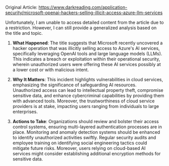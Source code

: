 Original Article: https://www.darkreading.com/application-security/microsoft-openai-hackers-selling-illicit-access-azure-llm-services

Unfortunately, I am unable to access detailed content from the article due to a restriction. However, I can still provide a generalized analysis based on the title and topic.

1) **What Happened**: The title suggests that Microsoft recently uncovered a hacker operation that was illicitly selling access to Azure's AI services, specifically leveraging OpenAI tools and large language models (LLMs). This indicates a breach or exploitation within their operational security, wherein unauthorized users were offering these AI services possibly at a lower cost or with malicious intent.

2) **Why It Matters**: This incident highlights vulnerabilities in cloud services, emphasizing the significance of safeguarding AI resources. Unauthorized access can lead to intellectual property theft, compromise sensitive data, and enhance cybercriminal capabilities by providing them with advanced tools. Moreover, the trustworthiness of cloud service providers is at stake, impacting users ranging from individuals to large enterprises.

3) **Actions to Take**: Organizations should review and bolster their access control systems, ensuring multi-layered authentication processes are in place. Monitoring and anomaly detection systems should be enhanced to identify unauthorized activities swiftly. Regular security audits and employee training on identifying social engineering tactics could mitigate future risks. Moreover, users relying on cloud-based AI services might consider establishing additional encryption methods for sensitive data.
